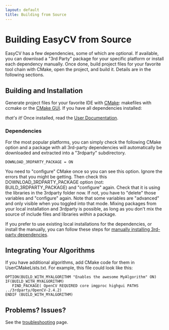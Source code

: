 ```yaml
---
layout: default
title: Building from Source
---
```

# Building EasyCV from Source

EasyCV has a few dependencies, some of which are optional.  If available, you can download a "3rd Party" package for your specific platform or install each dependency manually.  Once done, build project files for your favorite tool chain with CMake, open the project, and build it.  Details are in the following sections.

## Building and Installation

Generate project files for your favorite IDE with [CMake](http://www.cmake.org): makefiles with ccmake or the [CMake GUI](http://www.cmake.org/cmake/help/runningcmake.html).  If you have all dependencies installed:

_that's it!_  Once installed, read the [User Documentation](user-documentation.html).

### Dependencies

For the most popular platforms, you can simply check the following CMake option and a package with all 3rd-party dependencies will automatically be downloaded and extracted into a "3rdparty" subdirectory.

`DOWNLOAD_3RDPARTY_PACKAGE = ON`

You need to "configure" CMake once so you can see this option.  Ignore the errors that you might be getting.  Then check this DOWNLOAD\_3RDPARTY\_PACKAGE option (not: BUILD\_3RDPARTY\_PACKAGE) and "configure" again.  Check that it is using the libraries in the 3rdparty folder now.  If not, you have to "delete" those variables and "configure" again.  Note that some variables are "advanced" and only visible when you toggled into that mode.  Mixing packages from your local installation and 3rdparty is possible, as long as you don't mix the source of include files and libraries _within_ a package.

If you prefer to use existing local installations for the dependencies, or install the manually, you can follow these steps for [manually installing 3rd-party dependencies](dependencies.html).

## Integrating Your Algorithms

If you have additional algorithms, add CMake code for them in UserCMakeLists.txt.  For example, this file could look like this:

    OPTION(BUILD_WITH_MYALGORITHM "Enables the awesome MyAlgorithm" ON)
    IF(BUILD_WITH_MYALGORITHM)
       FIND_PACKAGE( OpenCV REQUIRED core imgproc highgui PATHS ../3rdparty/OpenCV-2.4.2)
    ENDIF (BUILD_WITH_MYALGORITHM)

## Problems?  Issues?

See the [troubleshooting](troubleshooting.html) page.

